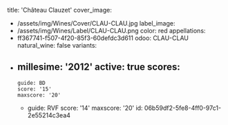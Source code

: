 title: 'Château Clauzet'
cover_image:
  - /assets/img/Wines/Cover/CLAU-CLAU.jpg
label_image:
  - /assets/img/Wines/Label/CLAU-CLAU.png
color: red
appellations:
  - ff367741-f507-4f20-85f3-60defdc3d611
odoo: CLAU-CLAU
natural_wine: false
variants:
  -
    millesime: '2012'
    active: true
    scores:
      -
        guide: BD
        score: '15'
        maxscore: '20'
      -
        guide: RVF
        score: '14'
        maxscore: '20'
id: 06b59df2-5fe8-4ff0-97c1-2e55214c3ea4
